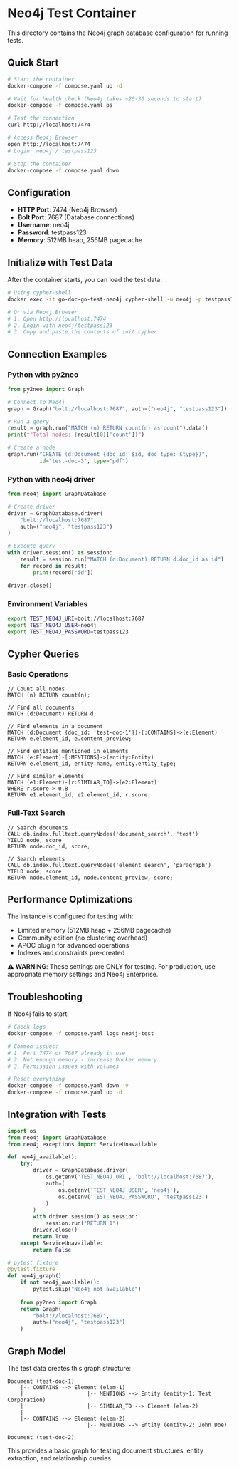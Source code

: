 # Neo4j Test Container

This directory contains the Neo4j graph database configuration for running tests.

## Quick Start

```bash
# Start the container
docker-compose -f compose.yaml up -d

# Wait for health check (Neo4j takes ~20-30 seconds to start)
docker-compose -f compose.yaml ps

# Test the connection
curl http://localhost:7474

# Access Neo4j Browser
open http://localhost:7474
# Login: neo4j / testpass123

# Stop the container
docker-compose -f compose.yaml down
```

## Configuration

- **HTTP Port**: 7474 (Neo4j Browser)
- **Bolt Port**: 7687 (Database connections)
- **Username**: neo4j
- **Password**: testpass123
- **Memory**: 512MB heap, 256MB pagecache

## Initialize with Test Data

After the container starts, you can load the test data:

```bash
# Using cypher-shell
docker exec -it go-doc-go-test-neo4j cypher-shell -u neo4j -p testpass123 -f /var/lib/neo4j/import/init.cypher

# Or via Neo4j Browser
# 1. Open http://localhost:7474
# 2. Login with neo4j/testpass123
# 3. Copy and paste the contents of init.cypher
```

## Connection Examples

### Python with py2neo
```python
from py2neo import Graph

# Connect to Neo4j
graph = Graph("bolt://localhost:7687", auth=("neo4j", "testpass123"))

# Run a query
result = graph.run("MATCH (n) RETURN count(n) as count").data()
print(f"Total nodes: {result[0]['count']}")

# Create a node
graph.run("CREATE (d:Document {doc_id: $id, doc_type: $type})", 
          id="test-doc-3", type="pdf")
```

### Python with neo4j driver
```python
from neo4j import GraphDatabase

# Create driver
driver = GraphDatabase.driver(
    "bolt://localhost:7687", 
    auth=("neo4j", "testpass123")
)

# Execute query
with driver.session() as session:
    result = session.run("MATCH (d:Document) RETURN d.doc_id as id")
    for record in result:
        print(record["id"])

driver.close()
```

### Environment Variables
```bash
export TEST_NEO4J_URI=bolt://localhost:7687
export TEST_NEO4J_USER=neo4j
export TEST_NEO4J_PASSWORD=testpass123
```

## Cypher Queries

### Basic Operations
```cypher
// Count all nodes
MATCH (n) RETURN count(n);

// Find all documents
MATCH (d:Document) RETURN d;

// Find elements in a document
MATCH (d:Document {doc_id: 'test-doc-1'})-[:CONTAINS]->(e:Element)
RETURN e.element_id, e.content_preview;

// Find entities mentioned in elements
MATCH (e:Element)-[:MENTIONS]->(entity:Entity)
RETURN e.element_id, entity.name, entity.entity_type;

// Find similar elements
MATCH (e1:Element)-[r:SIMILAR_TO]->(e2:Element)
WHERE r.score > 0.8
RETURN e1.element_id, e2.element_id, r.score;
```

### Full-Text Search
```cypher
// Search documents
CALL db.index.fulltext.queryNodes('document_search', 'test')
YIELD node, score
RETURN node.doc_id, score;

// Search elements
CALL db.index.fulltext.queryNodes('element_search', 'paragraph')
YIELD node, score
RETURN node.element_id, node.content_preview, score;
```

## Performance Optimizations

The instance is configured for testing with:
- Limited memory (512MB heap + 256MB pagecache)
- Community edition (no clustering overhead)
- APOC plugin for advanced operations
- Indexes and constraints pre-created

⚠️ **WARNING**: These settings are ONLY for testing. For production, use appropriate memory settings and Neo4j Enterprise.

## Troubleshooting

If Neo4j fails to start:
```bash
# Check logs
docker-compose -f compose.yaml logs neo4j-test

# Common issues:
# 1. Port 7474 or 7687 already in use
# 2. Not enough memory - increase Docker memory
# 3. Permission issues with volumes

# Reset everything
docker-compose -f compose.yaml down -v
docker-compose -f compose.yaml up -d
```

## Integration with Tests

```python
import os
from neo4j import GraphDatabase
from neo4j.exceptions import ServiceUnavailable

def neo4j_available():
    try:
        driver = GraphDatabase.driver(
            os.getenv('TEST_NEO4J_URI', 'bolt://localhost:7687'),
            auth=(
                os.getenv('TEST_NEO4J_USER', 'neo4j'),
                os.getenv('TEST_NEO4J_PASSWORD', 'testpass123')
            )
        )
        with driver.session() as session:
            session.run("RETURN 1")
        driver.close()
        return True
    except ServiceUnavailable:
        return False

# pytest fixture
@pytest.fixture
def neo4j_graph():
    if not neo4j_available():
        pytest.skip("Neo4j not available")
    
    from py2neo import Graph
    return Graph(
        "bolt://localhost:7687",
        auth=("neo4j", "testpass123")
    )
```

## Graph Model

The test data creates this graph structure:
```
Document (test-doc-1)
    |-- CONTAINS --> Element (elem-1) 
    |                    |-- MENTIONS --> Entity (entity-1: Test Corporation)
    |                    |-- SIMILAR_TO --> Element (elem-2)
    |
    |-- CONTAINS --> Element (elem-2)
                         |-- MENTIONS --> Entity (entity-2: John Doe)

Document (test-doc-2)
```

This provides a basic graph for testing document structures, entity extraction, and relationship queries.